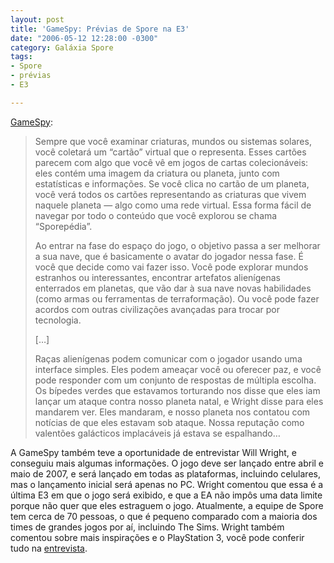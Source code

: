 ```yaml
---
layout: post
title: 'GameSpy: Prévias de Spore na E3'
date: "2006-05-12 12:28:00 -0300"
category: Galáxia Spore
tags:
- Spore
- prévias
- E3

---
```

[GameSpy](http://pc.gamespy.com/pc/spore/707514.html):

> Sempre que você examinar criaturas, mundos ou sistemas solares, você coletará um “cartão” virtual que o representa. Esses cartões parecem com algo que você vê em jogos de cartas colecionáveis: eles contém uma imagem da criatura ou planeta, junto com estatísticas e informações. Se você clica no cartão de um planeta, você verá todos os cartões representando as criaturas que vivem naquele planeta — algo como uma rede virtual. Essa forma fácil de navegar por todo o conteúdo que você explorou se chama “Sporepédia”.
>
> Ao entrar na fase do espaço do jogo, o objetivo passa a ser melhorar a sua nave, que é basicamente o avatar do jogador nessa fase. É você que decide como vai fazer isso. Você pode explorar mundos estranhos ou interessantes, encontrar artefatos alienígenas enterrados em planetas, que vão dar à sua nave novas habilidades (como armas ou ferramentas de terraformação). Ou você pode fazer acordos com outras civilizações avançadas para trocar por tecnologia.
>
> […]
>
> Raças alienígenas podem comunicar com o jogador usando uma interface simples. Eles podem ameaçar você ou oferecer paz, e você pode responder com um conjunto de respostas de múltipla escolha. Os bípedes verdes que estavamos torturando nos disse que eles iam lançar um ataque contra nosso planeta natal, e Wright disse para eles mandarem ver. Eles mandaram, e nosso planeta nos contatou com notícias de que eles estavam sob ataque. Nossa reputação como valentões galácticos implacáveis já estava se espalhando…

A GameSpy também teve a oportunidade de entrevistar Will Wright, e conseguiu mais algumas informações. O jogo deve ser lançado entre abril e maio de 2007, e será lançado em todas as plataformas, incluindo celulares, mas o lançamento inicial será apenas no PC. Wright comentou que essa é a última E3 em que o jogo será exibido, e que a EA não impôs uma data limite porque não quer que eles estraguem o jogo. Atualmente, a equipe de Spore tem cerca de 70 pessoas, o que é pequeno comparado com a maioria dos times de grandes jogos por aí, incluindo The Sims. Wright também comentou sobre mais inspirações e o PlayStation 3, você pode conferir tudo na [entrevista](http://pc.gamespy.com/pc/spore/707976p1.html).